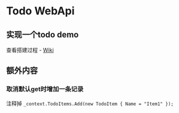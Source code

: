# Todo WebApi

## 实现一个todo demo

查看搭建过程 - [Wiki](https://github.com/raphaelli/dotnet-core-study/wiki/参考MSDN文档实现-TodoApi)


## 额外内容

### 取消默认get时增加一条记录
注释掉 `_context.TodoItems.Add(new TodoItem { Name = "Item1" });`
